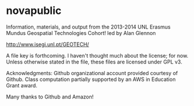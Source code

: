 novapublic
==========

Information, materials, and output from the 2013-2014 UNL Erasmus Mundus Geospatial Technologies Cohort!
led by Alan Glennon

http://www.isegi.unl.pt/GEOTECH/

A file key is forthcoming. I haven't thought much about the license; for now. Unless otherwise stated in the file, these files are licensed under GPL v3.

Acknowledgments:
Github organizational account provided courtesy of Github.
Class computation partially supported by an AWS in Education Grant award.

Many thanks to Github and Amazon!
